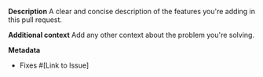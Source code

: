 <!--
Please fill in each sections of this template, and delete any sections that are not relevant.

Need help?
Refer to our contributing guidelines for additional information about making a good pull request:
https://github.com/ethereum-optimism/.github/blob/master/CONTRIBUTING.md
-->

**Description**
A clear and concise description of the features you're adding in this pull request.

**Additional context**
Add any other context about the problem you're solving.

**Metadata**
- Fixes #[Link to Issue]
